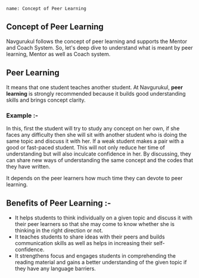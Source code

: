 ```ngMeta
name: Concept of Peer Learning
```
## Concept of Peer Learning

Navgurukul follows the concept of peer learning and supports the Mentor and Coach System. So, let's deep dive to understand what is meant by peer learning, Mentor as well as Coach system.

## Peer Learning

It means that one student teaches another student. At Navgurukul, **peer learning** is strongly recommended because it builds good understanding skills and brings concept clarity.

### Example :-
 In this, first the student will try to study any concept on her own, if she faces any difficulty then she will sit with another student who is doing the same topic and discuss it with her. If a weak student makes a pair with a good or fast-paced student. This will not only reduce her time of understanding but will also inculcate confidence in her. By discussing, they can share new ways of understanding the same concept and the codes that they have written.

It depends on the peer learners how much time they can devote to peer learning.

## Benefits of Peer Learning :-

- It helps students to think individually on a given topic and discuss it with their peer learners so that she may come to know whether she is thinking in the right direction or not.
- It teaches students to share ideas with their peers and builds communication skills as well as helps in increasing their self-confidence.
- It strengthens focus and engages students in comprehending the reading material and gains a better understanding of the given topic if they have any language barriers.








